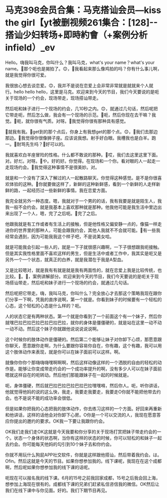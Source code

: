 # 马克398会员合集：马克搭讪会员—kiss the girl【yt被删视频261集合：[128]--搭讪少妇转场+即時約會（+案例分析infield）_ev

Hello。嗨我叫马克，你叫什么？我叫马克，what's your name？what's your name。🎼那个呃也是揭拍了。😊，🎼我看起来那么像鸡拍的吗？你有什么事儿啊，就是我觉得你很可爱。

我很放心想去谈恋爱。😊，我并不是说在恋爱上会非常非常就是就就来个人就行。hello hello hello，这里是马克。欢迎来到今天的节目，我们今天要说的是呃关于现场的一个约会，现场带走，现场搭讪带走。

然后呃和妹子进行一个现场的约会，几10秒之内。😊，就通过几句话，然后呢把它带走呃，然后怎么做，我会有一个现场的示范。🎼呃，然后你现在去干嘛？我觉。🎼呃，就你很有气质。对呀。🎼我觉得你很有那种具有感觉。

🎼就我有我。🎼get到的那个点后，你身上有我想get的那个点。😊，🎼我们去那边那边。🎼我觉得你很像狮子座。应该说我想。射手好白眼。我槽我也是白羊。跑一。🎼耐骂先生吗？🎼好可以的。

我就喜欢白羊座冒险的性格。什么都不敢说的那种。🎼哎，我们去这里这里下面。对。好だ。对呀。🎼や。好的好。你觉得。在现场和一个你。看对眼的人一起走一走现场约会。🎼我觉得这种事情不是很美妙。对。

就是和一个没有了深入了解过的人一起散路聊天。你觉得这种感觉。是不是你很喜欢体验的这种。🎼你就要做这样了，新鲜的这种新鲜感，看到一个新鲜的人走样新鲜的路，一起经历过一些新鲜的事情。我在恋爱方面。

我完全就另外一种态度。嗯，我就对于一个男的的话，我有我要是就是陌生人，我我一般不会约会。就是我基本上喜欢那种就是那种。他我他可能是我生活中里边出来出现了一个人，嗯，完了之后呃。🎼完了之后。

他跟我就是有工作或者有生活上的接触，但是他性格又偏安静一点的，像猫一样走进你的世界里的那种人，可能会跟我约会，其他人我就不不会就可能。🎼有一些我经常会遇到，因为可能我我这个样子吧，不是说美女哈。

就是可能我会引起一些人的，就是一下子就很感兴趣啊，一下子很想跟我呃接触。但是其实我性格里面不喜欢这样的男生，但是生活中或者工作中，我其实是呃又是另外一个一个状态，就真正的白养，就是我潜在于我是A型血。

又是比较嗯对，就是我有有就是就是我有两面性的，就在恋爱上我是比较传统，也比较。🎼。🎼，案例讲解部分。欢迎来到今天的节目，我们今天要说的是呃关于现场搭讪带走，然后呃和妹子进行一个现场的约会，就通过几句话。

然后呢把它带走。嗨，我叫马克，你叫什么？完全放心才去那这个策略我现在跟你们分享一下啊，凭我的直序说啊，第一个就是。你看到妹子的时候要有一个轻松的心态，这个轻松的心态是什么样的？呃。

人的状态它是有两种状态。第一个就是你看到了一个前面这个有一个妹子，然后你就嘿巴拉巴拉巴拉巴拉巴拉巴拉，就你的身体是僵僵硬的，就是站在这里一动不动一动不动。然后这个妹子你就跟他说说说说说啊。

这个时候你的肢体动作是僵硬的。然后第二个能够让妹子对你卸下心烦，那愿意跟你聊天，愿意跟你走啊，为什么要跟你容易你自在，你有趣，这个有趣，我可以用这个肢体动作来表现，就是你可以在妹子面前可以这样。啊。

就像你你你个那嗨嗨嗨嘿啊啊啊，然后这样动像这样的一个洒脱的自由的轻松的动作是。能够让你变成带走约会的一个成功率提升的啊，没有多少人可以在妹子面前嗯就这样自在的呃转动。然后他们那能跟妹子在一起的时候就是。

呃，身体僵硬，然后就巴拉巴拉巴拉巴拉巴拉嘿嘿嘚，然后你人。呃，听你讲话，他就觉得他妈的说的这么快，我走，我要走我要走，我要走O你就不能把他带去约会。也不是说不能的成功率会很低。

但是如果你把我的心态把我的肢体动作，你去练习这样的一个方面。好回来再重新和他讲话，这样的话他会对你卸下心房。O你是一个可以交流的人，我现在愿意答应你提出的邀约的要求。OK我一下要让我跟你约会。

OK我们走我们走OK这就是今天我要和你分享的关于现场打赏把妹子带走约会的一个。状态一个身体的状态啊，当你有这样的状态的时候，你可以轻松的和妹子一起去约会。你可能每天他妈的勾引到10个妹子去和你约会。

你就不用玩什么狗屁APP社交软件，你就是这样跟他搭讪，然后带着我约会。は。Ofin。然后这就是今天的节目。如果你想参加我的。线下课呢，我现在在这个成都啊，然后呢如果你想参加我的线下课的话呢。

呃现在可以报名我的线下课。6月的15号之前我回家成都，15号之后我会回上海，想参加上海现在很有的。成都线下课的兄弟们赶紧私信咨信我的微信。OK然后让我们在线下课中与你见面。好的。我们下期节目再见。


